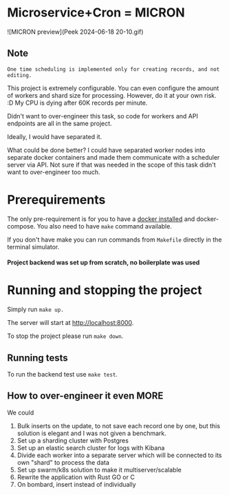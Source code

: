 # Microservice+Cron = MICRON

![MICRON preview](Peek 2024-06-18 20-10.gif)

## Note

`One time scheduling is implemented only for creating records, and not editing.`


This project is extremely configurable. You can even configure the amount of workers and shard size for processing. However, do it at your own risk. :D My CPU is dying after 60K records per minute.

Didn't want to over-engineer this task, so code for workers and API endpoints are all in the same project.

Ideally, I would have separated it.

What could be done better? I could have separated worker nodes into separate docker containers and made them communicate with a scheduler server via API. Not sure if that was needed in the scope of this task didn't want to over-engineer too much.

# Prerequirements

The only pre-requirement is for you to have a [docker installed](https://docs.docker.com/engine/install/) and docker-compose. You also need to have `make` command available.

If you don't have make you can run commands from `Makefile` directly in the terminal simulator.

#### Project backend was set up from scratch, no boilerplate was used

# Running and stopping the project

Simply run `make up.`

The server will start at [http://localhost:8000](http://localhost:8000).

To stop the project please run `make down`.

## Running tests

To run the backend test use `make test`.

## How to over-engineer it even MORE

We could

1. Bulk inserts on the update, to not save each record one by one, but this solution is elegant and I was not given a benchmark.
2. Set up a sharding cluster with Postgres
3. Set up an elastic search cluster for logs with Kibana
4. Divide each worker into a separate server which will be connected to its own "shard" to process the data
5. Set up swarm/k8s solution to make it multiserver/scalable
6. Rewrite the application with Rust GO or C
7. On bombard, insert instead of individually
